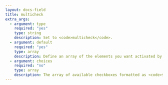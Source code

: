 ```yaml
---
layout: docs-field
title: multicheck
extra_args:
  - argument: type
    required: "yes"
    type: string
    description: Set to <code>multicheck</code>.
  - argument: default
    required: "yes"
    type: array
    description: Define an array of the elements you want activated by default.
  - argument: choices
    required: "no"
    type: array
    description: The array of available checkboxes formatted as <code>$key => $label</code>.
---
```

